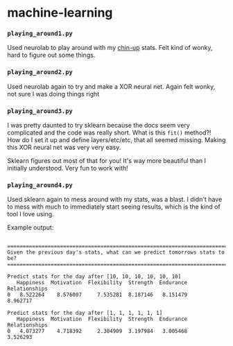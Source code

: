 # machine-learning

### `playing_around1.py`

Used neurolab to play around with my [chin-up](http://github.com/ckcollab/chin-up) stats. Felt kind of wonky, 
hard to figure out some things.

### `playing_around2.py`

Used neurolab again to try and make a XOR neural net. Again felt wonky, not sure I was doing things right

### `playing_around3.py`

I was pretty daunted to try sklearn because the docs seem very complicated and the code was really short. What is
this `fit()` method?! How do I set it up and define layers/etc/etc, that all seemed missing. Making this XOR neural
net was very very easy.

Sklearn figures out most of that for you! It's way more beautiful than I initially understood. Very fun to work with!

### `playing_around4.py`

Used sklearn again to mess around with my stats, was a blast. I didn't have to mess with much to immediately start
seeing results, which is the kind of tool I love using.

Example output:
```

==========================================================================
Given the previous day's stats, what can we predict tomorrows stats to be?
==========================================================================

Predict stats for the day after [10, 10, 10, 10, 10, 10]
   Happiness  Motivation  Flexibility  Strength  Endurance  Relationships
0   8.522264    8.576007     7.535281  8.187146   8.151479       8.962717

Predict stats for the day after [1, 1, 1, 1, 1, 1]
   Happiness  Motivation  Flexibility  Strength  Endurance  Relationships
0   4.073277    4.718392     2.304909  3.197984   3.005468       3.526293
```
